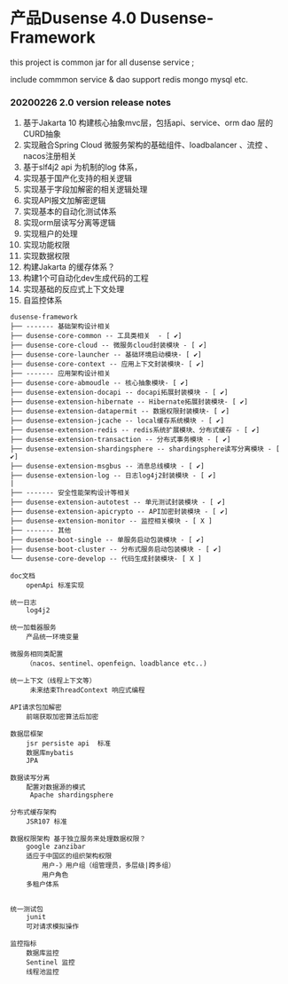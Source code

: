 # 产品Dusense 4.0 Dusense-Framework
this project is common jar for all dusense service ;

include commmon service & dao support redis mongo mysql etc.

### 20200226 2.0 version release notes
1. 基于Jakarta 10 构建核心抽象mvc层，包括api、service、orm dao 层的CURD抽象
2. 实现融合Spring Cloud 微服务架构的基础组件、loadbalancer 、流控 、nacos注册相关
3. 基于slf4j2 api 为机制的log 体系，
4. 实现基于国产化支持的相关逻辑
5. 实现基于字段加解密的相关逻辑处理
6. 实现API报文加解密逻辑
7. 实现基本的自动化测试体系
8. 实现orm层读写分离等逻辑
9. 实现租户的处理
10. 实现功能权限
11. 实现数据权限
12. 构建Jakarta 的缓存体系？
13. 构建1个可自动化dev生成代码的工程
14. 实现基础的反应式上下文处理
15. 自监控体系


```
dusense-framework
├── ------- 基础架构设计相关
├── dusense-core-common -- 工具类相关  - [ ✔️]
├── dusense-core-cloud -- 微服务cloud封装模块 - [ ✔️]
├── dusense-core-launcher -- 基础环境启动模块- [ ✔️]
├── dusense-core-context -- 应用上下文封装模块- [ ✔️]
├── ------- 应用架构设计相关
├── dusense-core-abmoudle -- 核心抽象模块- [ ✔️]
├── dusense-extension-docapi -- docapi拓展封装模块 - [ ✔️]
├── dusense-extension-hibernate -- Hibernate拓展封装模块- [ ✔️]
├── dusense-extension-datapermit -- 数据权限封装模块- [ ✔️]
├── dusense-extension-jcache -- local缓存系统模块 - [ ✔️]
├── dusense-extension-redis -- redis系统扩展模块、分布式缓存 - [ ✔️]
├── dusense-extension-transaction -- 分布式事务模块 - [ ✔️]
├── dusense-extension-shardingsphere -- shardingsphere读写分离模块 - [ ✔️]
├── dusense-extension-msgbus -- 消息总线模块 - [ ✔️]
├── dusense-extension-log -- 日志log4j2封装模块 - [ ✔️]
|
├── ------- 安全性能架构设计等相关
├── dusense-extension-autotest -- 单元测试封装模块 - [ ✔️]
├── dusense-extension-apicrypto -- API加密封装模块 - [ ✔️]
├── dusense-extension-monitor -- 监控相关模块 - [ X ️]
├── ------- 其他
├── dusense-boot-single -- 单服务启动包装模块 - [ ✔️]
├── dusense-boot-cluster -- 分布式服务启动包装模块 - [ ✔️]
└── dusense-core-develop -- 代码生成封装模块- [ X ️]

doc文档
    openApi 标准实现
    
统一日志
    log4j2
    
统一加载器服务
    产品统一环境变量
    
微服务相同类配置
    （nacos、sentinel、openfeign、loadblance etc..)
    
统一上下文（线程上下文等）
     未来结束ThreadContext 响应式编程
     
API请求包加解密
    前端获取加密算法后加密
        
数据层框架
    jsr persiste api  标准
    数据库mybatis
    JPA

数据读写分离  
    配置对数据源的模式
     Apache shardingsphere
       
分布式缓存架构
    JSR107 标准
    
数据权限架构 基于独立服务来处理数据权限？ 
    google zanzibar
    适应于中国区的组织架构权限
        用户-》用户组（组管理员，多层级|跨多组）
        用户角色
    多租户体系
 
    
统一测试包
    junit
    可对请求模拟操作
    
监控指标
    数据库监控
    Sentinel 监控
    线程池监控


```